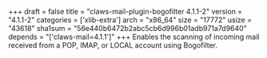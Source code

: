 +++
draft = false
title = "claws-mail-plugin-bogofilter 4.1.1-2"
version = "4.1.1-2"
categories = ['xlib-extra']
arch = "x86_64"
size = "17772"
usize = "43618"
sha1sum = "56e440b6472b2abc5cb6d996b01adb971a7d9640"
depends = "['claws-mail=4.1.1']"
+++
Enables the scanning of incoming mail received from a POP, IMAP, or LOCAL account using Bogofilter.